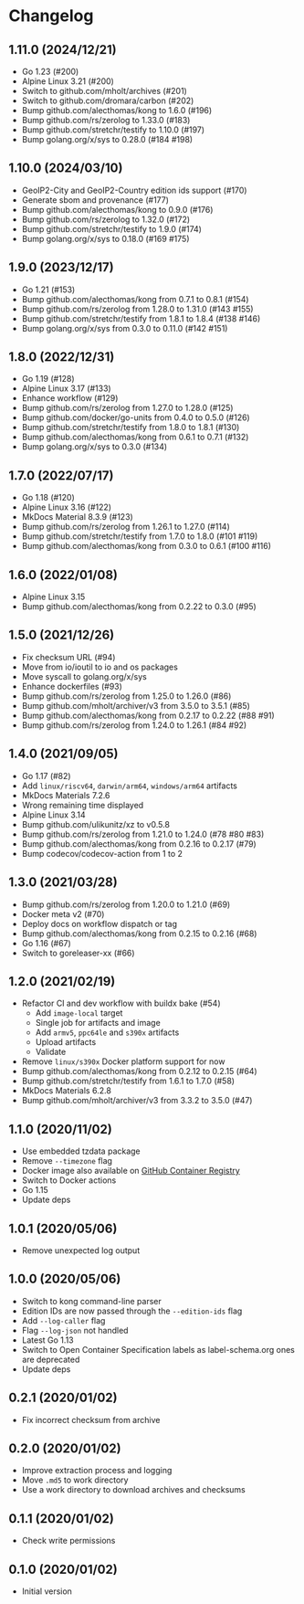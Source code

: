 # Changelog

## 1.11.0 (2024/12/21)

* Go 1.23 (#200)
* Alpine Linux 3.21 (#200)
* Switch to github.com/mholt/archives (#201)
* Switch to github.com/dromara/carbon (#202)
* Bump github.com/alecthomas/kong to 1.6.0 (#196)
* Bump github.com/rs/zerolog to 1.33.0 (#183)
* Bump github.com/stretchr/testify to 1.10.0 (#197)
* Bump golang.org/x/sys to 0.28.0 (#184 #198)

## 1.10.0 (2024/03/10)

* GeoIP2-City and GeoIP2-Country edition ids support (#170)
* Generate sbom and provenance (#177)
* Bump github.com/alecthomas/kong to 0.9.0 (#176)
* Bump github.com/rs/zerolog to 1.32.0 (#172)
* Bump github.com/stretchr/testify to 1.9.0 (#174)
* Bump golang.org/x/sys to 0.18.0 (#169 #175)

## 1.9.0 (2023/12/17)

* Go 1.21 (#153)
* Bump github.com/alecthomas/kong from 0.7.1 to 0.8.1 (#154)
* Bump github.com/rs/zerolog from 1.28.0 to 1.31.0 (#143 #155)
* Bump github.com/stretchr/testify from 1.8.1 to 1.8.4 (#138 #146)
* Bump golang.org/x/sys from 0.3.0 to 0.11.0 (#142 #151)

## 1.8.0 (2022/12/31)

* Go 1.19 (#128)
* Alpine Linux 3.17 (#133)
* Enhance workflow (#129)
* Bump github.com/rs/zerolog from 1.27.0 to 1.28.0 (#125)
* Bump github.com/docker/go-units from 0.4.0 to 0.5.0 (#126)
* Bump github.com/stretchr/testify from 1.8.0 to 1.8.1 (#130)
* Bump github.com/alecthomas/kong from 0.6.1 to 0.7.1 (#132)
* Bump golang.org/x/sys to 0.3.0 (#134)

## 1.7.0 (2022/07/17)

* Go 1.18 (#120)
* Alpine Linux 3.16 (#122)
* MkDocs Material 8.3.9 (#123)
* Bump github.com/rs/zerolog from 1.26.1 to 1.27.0 (#114)
* Bump github.com/stretchr/testify from 1.7.0 to 1.8.0 (#101 #119)
* Bump github.com/alecthomas/kong from 0.3.0 to 0.6.1 (#100 #116)

## 1.6.0 (2022/01/08)

* Alpine Linux 3.15
* Bump github.com/alecthomas/kong from 0.2.22 to 0.3.0 (#95)

## 1.5.0 (2021/12/26)

* Fix checksum URL (#94)
* Move from io/ioutil to io and os packages
* Move syscall to golang.org/x/sys
* Enhance dockerfiles (#93)
* Bump github.com/rs/zerolog from 1.25.0 to 1.26.0 (#86)
* Bump github.com/mholt/archiver/v3 from 3.5.0 to 3.5.1 (#85)
* Bump github.com/alecthomas/kong from 0.2.17 to 0.2.22 (#88 #91)
* Bump github.com/rs/zerolog from 1.24.0 to 1.26.1 (#84 #92)

## 1.4.0 (2021/09/05)

* Go 1.17 (#82)
* Add `linux/riscv64`, `darwin/arm64`, `windows/arm64` artifacts
* MkDocs Materials 7.2.6
* Wrong remaining time displayed
* Alpine Linux 3.14
* Bump github.com/ulikunitz/xz to v0.5.8
* Bump github.com/rs/zerolog from 1.21.0 to 1.24.0 (#78 #80 #83)
* Bump github.com/alecthomas/kong from 0.2.16 to 0.2.17 (#79)
* Bump codecov/codecov-action from 1 to 2

## 1.3.0 (2021/03/28)

* Bump github.com/rs/zerolog from 1.20.0 to 1.21.0 (#69)
* Docker meta v2 (#70)
* Deploy docs on workflow dispatch or tag
* Bump github.com/alecthomas/kong from 0.2.15 to 0.2.16 (#68)
* Go 1.16 (#67)
* Switch to goreleaser-xx (#66)

## 1.2.0 (2021/02/19)

* Refactor CI and dev workflow with buildx bake (#54)
    * Add `image-local` target
    * Single job for artifacts and image
    * Add `armv5`, `ppc64le` and `s390x` artifacts
    * Upload artifacts
    * Validate
* Remove `linux/s390x` Docker platform support for now
* Bump github.com/alecthomas/kong from 0.2.12 to 0.2.15 (#64)
* Bump github.com/stretchr/testify from 1.6.1 to 1.7.0 (#58)
* MkDocs Materials 6.2.8
* Bump github.com/mholt/archiver/v3 from 3.3.2 to 3.5.0 (#47)

## 1.1.0 (2020/11/02)

* Use embedded tzdata package
* Remove `--timezone` flag
* Docker image also available on [GitHub Container Registry](https://github.com/users/crazy-max/packages/container/package/geoip-updater)
* Switch to Docker actions
* Go 1.15
* Update deps

## 1.0.1 (2020/05/06)

* Remove unexpected log output

## 1.0.0 (2020/05/06)

* Switch to kong command-line parser
* Edition IDs are now passed through the `--edition-ids` flag
* Add `--log-caller` flag
* Flag `--log-json` not handled
* Latest Go 1.13
* Switch to Open Container Specification labels as label-schema.org ones are deprecated
* Update deps

## 0.2.1 (2020/01/02)

* Fix incorrect checksum from archive

## 0.2.0 (2020/01/02)

* Improve extraction process and logging
* Move `.md5` to work directory
* Use a work directory to download archives and checksums

## 0.1.1 (2020/01/02)

* Check write permissions

## 0.1.0 (2020/01/02)

* Initial version
